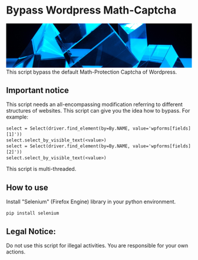# Bypass Wordpress Math-Captcha
![alt-text](https://github.com/FabianOnSecurity/bypass-math-captcha/blob/main/images/math_bypass.jpg)
This script bypass the default Math-Protection Captcha of Wordpress.
## Important notice
This script needs an all-encompassing modification referring to different structures of websites. This script can give you the idea how to bypass.
For example:
```
select = Select(driver.find_element(by=By.NAME, value='wpforms[fields][1]'))
select.select_by_visible_text(<value>)
select = Select(driver.find_element(by=By.NAME, value='wpforms[fields][2]'))
select.select_by_visible_text(<value>)
```

This script is multi-threaded.
## How to use
Install "Selenium" (Firefox Engine) library in your python environment.
```
pip install selenium
```

## Legal Notice:
Do not use this script for illegal activities. You are responsible for your own actions.
